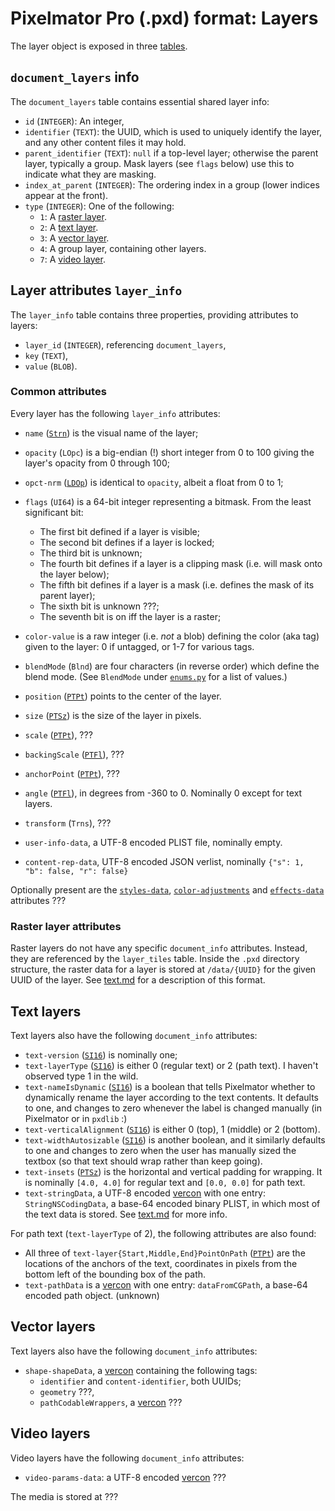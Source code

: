 # Pixelmator Pro (.pxd) format: Layers

The layer object is exposed in three [tables](/docs/pxd/#sql).



## `document_layers` info

The `document_layers` table contains essential shared layer info:
- `id` (`INTEGER`): An integer, 
- `identifier` (`TEXT`): the UUID, which is used to uniquely identify the layer, and any other content files it may hold.
- `parent_identifier` (`TEXT`): `null` if a top-level layer; otherwise the parent layer, typically a group. Mask layers (see `flags` below) use this to indicate what they are masking.
- `index_at_parent` (`INTEGER`): The ordering index in a group (lower indices appear at the front).
- `type` (`INTEGER`): One of the following:
  - `1`: A [raster layer](#raster).
  - `2`: A [text layer](#text).
  - `3`: A [vector layer](#vector).
  - `4`: A group layer, containing other layers.
  - `7`: A [video layer](#video).



## Layer attributes `layer_info`

The `layer_info` table contains three properties, providing attributes to layers:
- `layer_id` (`INTEGER`), referencing `document_layers`,
- `key` (`TEXT`),
- `value` (`BLOB`).



### Common attributes
<a id='common' />

Every layer has the following `layer_info` attributes:

- `name` ([`Strn`](/docs/pxd/#blobs)) is the visual name of the layer;
- `opacity` (`LOpc`) is a big-endian (!) short integer from 0 to 100 giving the layer's opacity from 0 through 100;
- `opct-nrm` ([`LDOp`](/docs/pxd/#blobs)) is identical to `opacity`, albeit a float from 0 to 1;
- `flags` (`UI64`) is a 64-bit integer representing a bitmask. From the least significant bit:
  - The first bit defined if a layer is visible;
  - The second bit defines if a layer is locked;
  - The third bit is unknown;
  - The fourth bit defines if a layer is a clipping mask (i.e. will mask onto the layer below);
  - The fifth bit defines if a layer is a mask (i.e. defines the mask of its parent layer);
  - The sixth bit is unknown ???;
  - The seventh bit is on iff the layer is a raster;
- `color-value` is a raw integer (i.e. _not_ a blob) defining the color (aka tag) given to the layer: 0 if untagged, or 1-7 for various tags.
- `blendMode` (`Blnd`) are four characters (in reverse order) which define the blend mode. (See `BlendMode` under [`enums.py`](/pxdlib/enums.py) for a list of values.)
- `position` ([`PTPt`](/docs/pxd/#blobs)) points to the center of the layer.
- `size` ([`PTSz`](/docs/pxd/#blobs)) is the size of the layer in pixels.
- `scale` ([`PTPt`](/docs/pxd/#blobs)), ???
- `backingScale` ([`PTFl`](/docs/pxd/#blobs)), ???
- `anchorPoint` ([`PTPt`](/docs/pxd/#blobs)), ???
- `angle` ([`PTFl`](/docs/pxd/#blobs)), in degrees from -360 to 0. Nominally 0 except for text layers.
- `transform` (`Trns`), ???

- `user-info-data`, a UTF-8 encoded PLIST file, nominally empty.

- `content-rep-data`, UTF-8 encoded JSON verlist, nominally `{"s": 1, "b": false, "r": false}`

Optionally present are the [`styles-data`](/docs/pxd/styles.md#styles-data), [`color-adjustments`](/docs/pxd/styles.md#color-adjustments) and [`effects-data`](/docs/pxd/styles.md#effects-data) attributes ???



### Raster layer attributes
<a id="raster" />

Raster layers do not have any specific `document_info` attributes. Instead, they are referenced by the `layer_tiles` table. Inside the `.pxd` directory structure, the raster data for a layer is stored at `/data/{UUID}` for the given UUID of the layer. See [text.md](/docs/pxd/rasterData.md) for a description of this format.



## Text layers
<a id="text" />

Text layers also have the following `document_info` attributes:

- `text-version` ([`SI16`](/docs/pxd/#blobs)) is nominally one;
- `text-layerType` ([`SI16`](/docs/pxd/#blobs)) is either 0 (regular text) or 2 (path text). I haven't observed type 1 in the wild.
- `text-nameIsDynamic` ([`SI16`](/docs/pxd/#blobs)) is a boolean that tells Pixelmator whether to dynamically rename the layer according to the text contents. It defaults to one, and changes to zero whenever the label is changed manually (in Pixelmator or in `pxdlib` :)
- `text-verticalAlignment` ([`SI16`](/docs/pxd/#blobs)) is either 0 (top), 1 (middle) or 2 (bottom).
- `text-widthAutosizable` ([`SI16`](/docs/pxd/#blobs)) is another boolean, and it similarly defaults to one and changes to zero when the user has manually sized the textbox (so that text should wrap rather than keep going).
- `text-insets` ([`PTSz`](/docs/pxd/#blobs)) is the horizontal and vertical padding for wrapping. It is nominally `[4.0, 4.0]` for regular text and `[0.0, 0.0]` for path text.
- `text-stringData`, a UTF-8 encoded [vercon](/docs/pxd/#json) with one entry: `StringNSCodingData`, a base-64 encoded binary PLIST, in which most of the text data is stored. See [text.md](/docs/pxd/stringData.md) for more info.

For path text (`text-layerType` of 2), the following attributes are also found:

- All three of `text-layer{Start,Middle,End}PointOnPath` ([`PTPt`](/docs/pxd/#blobs)) are the locations of the anchors of the text, coordinates in pixels from the bottom left of the bounding box of the path.
- `text-pathData` is a [vercon](/docs/pxd/#json) with one entry: `dataFromCGPath`, a base-64 encoded path object. (unknown)



## Vector layers
<a id='vector' />

Text layers also have the following `document_info` attributes:

- `shape-shapeData`, a [vercon](/docs/pxd/#json) containing the following tags:
  - `identifier` and `content-identifier`, both UUIDs;
  - `geometry` ???,
  - `pathCodableWrappers`, a [vercon](/docs/pxd/#json) ???



## Video layers
<a id='video' />

Video layers have the following `document_info` attributes:
- `video-params-data`: a UTF-8 encoded [vercon](/docs/pxd/#json) ???

The media is stored at ???